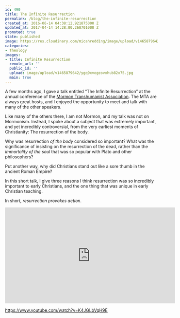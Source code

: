 ```yaml
---
id: 490
title: The Infinite Resurrection
permalink: /blog/the-infinite-resurrection
created_at: 2016-06-14 04:38:12.921875000 Z
updated_at: 2017-04-14 14:28:00.268701000 Z
promoted: true
state: published
image: https://res.cloudinary.com/micahredding/image/upload/v1465879642/ygq9xvogeovxhub82x75.jpg
categories:
- Theology
images:
- title: Infinite Resurrection
  remote_url: ''
  public_id: ''
  upload: image/upload/v1465879642/ygq9xvogeovxhub82x75.jpg
  main: true
---
```

A few months ago, I gave a talk entitled “The Infinite Resurrection” at the annual conference of the [Mormon Transhumanist Association](http://transfigurism.org/). The MTA are always great hosts, and I enjoyed the opportunity to meet and talk with many of the other speakers. 

Like many of the others there, I am not Mormon, and my talk was not on Mormonism. Instead, I spoke about a subject that was extremely important, and yet incredibly controversial, from the very earliest moments of Christianity: The resurrection of the body.

Why was resurrection *of the body* considered so important? What was the significance of insisting on the resurrection of the dead, rather than the *immortality of the soul* that was so popular with Plato and other philosophers? 

Put another way, why did Christians stand out like a sore thumb in the ancient Roman Empire?

In this short talk, I give three reasons I think resurrection was so incredibly important to early Christians, and the one thing that was unique in early Christian teaching. 

In short, *resurrection provokes action*.

<iframe width="560" height="315" src="https://www.youtube.com/embed/K4JGLbVqH9E" frameborder="0" allowfullscreen></iframe>

https://www.youtube.com/watch?v=K4JGLbVqH9E
